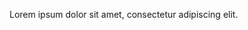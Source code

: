 [metadata:title]:- "Chapter 1"
[metadata:author]:- "Harry Maynard"

Lorem ipsum dolor sit amet, consectetur adipiscing elit.
